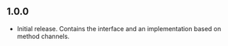 ## 1.0.0

* Initial release. Contains the interface and an implementation based on
  method channels.
